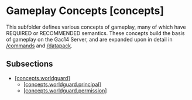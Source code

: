 # Gameplay Concepts [concepts]

This subfolder defines various concepts of gameplay, many of which have REQUIRED or RECOMMENDED semantics. 
These concepts build the basis of gameplay on the Gac14 Server, and are expanded upon in detail in [/commands](https://chorman0773.github.io/Gac14-Datapack/commands) and [/datapack](https://chorman0773.github.io/Gac14-Datapack/datapack). 


## Subsections

* [[concepts.worldguard]](https://chorman0773.github.io/Gac14-Datapack/gameplay/worldguard)
    * [[concepts.worldguard.principal]](https://chorman0773.github.io/Gac14-Datapack/gameplay/worldguard/Principal.md)
    * [[concepts.worldguard.permission]](https://chorman0773.github.io/Gac14-Datapack/gameplay/worldguard/Entity.md)

